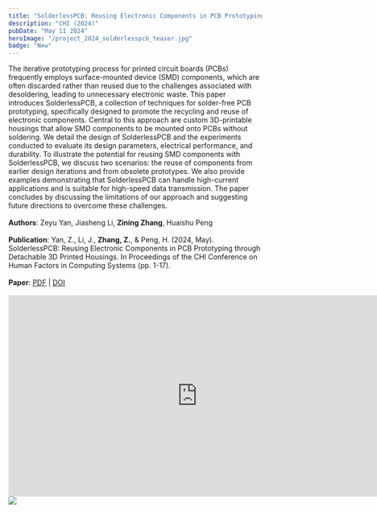 ```yaml
---
title: "SolderlessPCB: Reusing Electronic Components in PCB Prototyping through Detachable 3D Printed Housings"
description: "CHI (2024)"
pubDate: "May 11 2024"
heroImage: "/project_2024_solderlesspcb_teaser.jpg"
badge: "New"
---
```


<div class="py-2">
    <text class="text-lg">
        The iterative prototyping process for printed circuit boards (PCBs) frequently employs surface-mounted device (SMD) components, which are often discarded rather than reused due to the challenges associated with desoldering, leading to unnecessary electronic waste. This paper introduces SolderlessPCB, a collection of techniques for solder-free PCB prototyping, specifically designed to promote the recycling and reuse of electronic components. Central to this approach are custom 3D-printable housings that allow SMD components to be mounted onto PCBs without soldering. We detail the design of SolderlessPCB and the experiments conducted to evaluate its design parameters, electrical performance, and durability. To illustrate the potential for reusing SMD components with SolderlessPCB, we discuss two scenarios: the reuse of components from earlier design iterations and from obsolete prototypes. We also provide examples demonstrating that SolderlessPCB can handle high-current applications and is suitable for high-speed data transmission. The paper concludes by discussing the limitations of our approach and suggesting future directions to overcome these challenges.</br>
        </br>
        <b>Authors</b>: Zeyu Yan, Jiasheng Li, <b>Zining Zhang</b>, Huaishu Peng</br>
        </br>
        <b>Publication</b>: Yan, Z., Li, J., <b>Zhang, Z.</b>, & Peng, H. (2024, May). SolderlessPCB: Reusing Electronic Components in PCB Prototyping through Detachable 3D Printed Housings. In Proceedings of the CHI Conference on Human Factors in Computing Systems (pp. 1-17).</br></br>
        <b>Paper</b>: <a href="https://dl.acm.org/doi/pdf/10.1145/3613904.3642765" target="_blank"><u>PDF</u></a> | <a href="https://doi.org/10.1145/3613904.3642765" target="_blank"><u>DOI</u></a></br>
        </br>
    </text> 
    <div>
        <iframe width="750" height="400" src="https://www.youtube.com/embed/legkxug_Dg0" frameborder="0" allow="accelerometer; autoplay; clipboard-write; encrypted-media; gyroscope; picture-in-picture" allowfullscreen></iframe>
    </div>
</div>
<Image class="text-img" format="webp" width={300} height={300} src="/project_2024_solderlesspcb_fig1.jpg"/>
